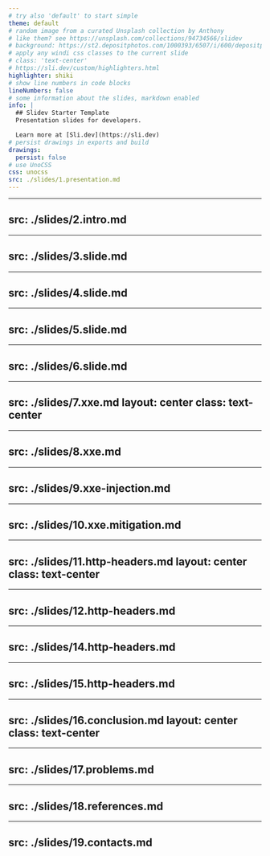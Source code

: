```yaml
---
# try also 'default' to start simple
theme: default
# random image from a curated Unsplash collection by Anthony
# like them? see https://unsplash.com/collections/94734566/slidev
# background: https://st2.depositphotos.com/1000393/6507/i/600/depositphotos_65076917-stock-photo-hacker-and-terrorism-fight.jpg
# apply any windi css classes to the current slide
# class: 'text-center'
# https://sli.dev/custom/highlighters.html
highlighter: shiki
# show line numbers in code blocks
lineNumbers: false
# some information about the slides, markdown enabled
info: |
  ## Slidev Starter Template
  Presentation slides for developers.

  Learn more at [Sli.dev](https://sli.dev)
# persist drawings in exports and build
drawings:
  persist: false
# use UnoCSS
css: unocss
src: ./slides/1.presentation.md
---
```


---
src: ./slides/2.intro.md
---

---
src: ./slides/3.slide.md
---

---
src: ./slides/4.slide.md
---

---
src: ./slides/5.slide.md
---

---
src: ./slides/6.slide.md
---

---
src: ./slides/7.xxe.md
layout: center
class: text-center
---

---
src: ./slides/8.xxe.md
---

---
src: ./slides/9.xxe-injection.md
---

---
src: ./slides/10.xxe.mitigation.md
---

---
src: ./slides/11.http-headers.md
layout: center
class: text-center
---

---
src: ./slides/12.http-headers.md
---

---
src: ./slides/14.http-headers.md
---

---
src: ./slides/15.http-headers.md
---

---
src: ./slides/16.conclusion.md
layout: center
class: text-center
---

---
src: ./slides/17.problems.md
---

---
src: ./slides/18.references.md
---

---
src: ./slides/19.contacts.md
---
